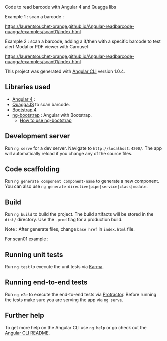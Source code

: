 Code to read barcode with Angular 4 and Quagga libs

Example 1 : scan a barcode :

https://laurentsouchet-orange.github.io/Angular-readbarcode-quagga/examples/scan01/index.html


Example 2 : scan a barcode, adding a if/then with a specific barcode to test alert Modal or PDF viewer with Carousel

https://laurentsouchet-orange.github.io/Angular-readbarcode-quagga/examples/scan01/index.html



This project was generated with [Angular CLI](https://github.com/angular/angular-cli) version 1.0.4.



## Libraries used

- [Angular 4](https://angular.io/) : 
- [QuaggaJS](https://serratus.github.io/quaggaJS/) to scan barcode.
- [Bootstrap 4](https://v4-alpha.getbootstrap.com/)
- [ng-bootstrap](https://ng-bootstrap.github.io/#/getting-started) : Angular with Bootstrap.
    - [How to use ng-bootstrap](http://www.gistia.com/getting-started-angular-2-bootstrap/)

## Development server

Run `ng serve` for a dev server. Navigate to `http://localhost:4200/`. The app will automatically reload if you change any of the source files.

## Code scaffolding

Run `ng generate component component-name` to generate a new component. You can also use `ng generate directive|pipe|service|class|module`.

## Build

Run `ng build` to build the project. The build artifacts will be stored in the `dist/` directory. Use the `-prod` flag for a production build.

Note : After generate files, change `base href` in `index.html` file.

For scan01 example :

   <base href="https://laurentsouchet-orange.github.io/Angular-readbarcode-quagga/examples/scan01/" />

## Running unit tests

Run `ng test` to execute the unit tests via [Karma](https://karma-runner.github.io).

## Running end-to-end tests

Run `ng e2e` to execute the end-to-end tests via [Protractor](http://www.protractortest.org/).
Before running the tests make sure you are serving the app via `ng serve`.

## Further help

To get more help on the Angular CLI use `ng help` or go check out the [Angular CLI README](https://github.com/angular/angular-cli/blob/master/README.md).


